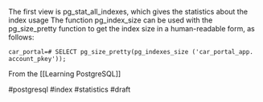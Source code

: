 The first view is pg_stat_all_indexes, which gives the statistics about the index usage
The function pg_index_size can be used with the pg_size_pretty function to get the index size in a human-readable form, as follows:
```
car_portal=# SELECT pg_size_pretty(pg_indexes_size ('car_portal_app.
account_pkey'));
```

From the [[Learning PostgreSQL]]

#postgresql #index #statistics
#draft